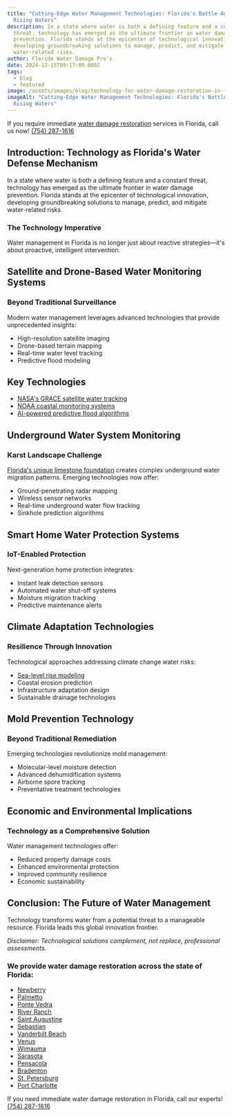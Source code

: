```yaml
---
title: "Cutting-Edge Water Management Technologies: Florida's Battle Against
  Rising Waters"
description: In a state where water is both a defining feature and a constant
  threat, technology has emerged as the ultimate frontier in water damage
  prevention. Florida stands at the epicenter of technological innovation,
  developing groundbreaking solutions to manage, predict, and mitigate
  water-related risks.
author: Florida Water Damage Pro's
date: 2024-12-15T09:17:00.000Z
tags:
  - blog
  - featured
image: /assets/images/blog/technology-for-water-damage-restoration-in-florida.webp
imageAlt: "Cutting-Edge Water Management Technologies: Florida's Battle Against
  Rising Waters"
---
```

If you require immediate [water damage restoration](/) services in Florida, call us now! [(754) 287-1616](tel:7542871616)

## Introduction: Technology as Florida's Water Defense Mechanism

In a state where water is both a defining feature and a constant threat, technology has emerged as the ultimate frontier in water damage prevention. Florida stands at the epicenter of technological innovation, developing groundbreaking solutions to manage, predict, and mitigate water-related risks.

### The Technology Imperative

Water management in Florida is no longer just about reactive strategies—it's about proactive, intelligent intervention.

## Satellite and Drone-Based Water Monitoring Systems

### Beyond Traditional Surveillance

Modern water management leverages advanced technologies that provide unprecedented insights:

* High-resolution satellite imaging
* Drone-based terrain mapping
* Real-time water level tracking
* Predictive flood modeling

## Key Technologies

* [NASA's GRACE satellite water tracking](https://gracefo.jpl.nasa.gov/resources/72/tracking-water-from-space/)
* [NOAA coastal monitoring systems](https://oceanservice.noaa.gov/observations/monitoring/)
* [AI-powered predictive flood algorithms](https://www.frontiersin.org/journals/water/articles/10.3389/frwa.2023.1291305/full)

## Underground Water System Monitoring

### Karst Landscape Challenge

[Florida's unique limestone foundation](https://floridadep.gov/fgs/geologic-topics/content/floridas-geologic-history-and-formations#:~:text=Florida%20has%20unique%20origins.,feet%20of%20limestone%20beneath%20it!) creates complex underground water migration patterns. Emerging technologies now offer:

* Ground-penetrating radar mapping
* Wireless sensor networks
* Real-time underground water flow tracking
* Sinkhole prediction algorithms

## Smart Home Water Protection Systems

### IoT-Enabled Protection

Next-generation home protection integrates:

* Instant leak detection sensors
* Automated water shut-off systems
* Moisture migration tracking
* Predictive maintenance alerts

## Climate Adaptation Technologies

### Resilience Through Innovation

Technological approaches addressing climate change water risks:

* [Sea-level rise modeling](https://climatecenter.fsu.edu/topics/sea-level-rise)
* Coastal erosion prediction
* Infrastructure adaptation design
* Sustainable drainage technologies

## Mold Prevention Technology

### Beyond Traditional Remediation

Emerging technologies revolutionize mold management:

* Molecular-level moisture detection
* Advanced dehumidification systems
* Airborne spore tracking
* Preventative treatment technologies

## Economic and Environmental Implications

### Technology as a Comprehensive Solution

Water management technologies offer:

* Reduced property damage costs
* Enhanced environmental protection
* Improved community resilience
* Economic sustainability

## Conclusion: The Future of Water Management

Technology transforms water from a potential threat to a manageable resource. Florida leads this global innovation frontier.

*Disclaimer: Technological solutions complement, not replace, professional assessments.*

### We provide water damage restoration across the state of Florida:

* [Newberry](/newberry)
* [Palmetto](/palmetto)
* [Ponte Vedra](/ponte-vedra)
* [River Ranch](/river-ranch)
* [Saint Augustine](/saint-augustine)
* [Sebastian](/sebastian)
* [Vanderbilt Beach](/vanderbilt-beach)
* [Venus](/venus)
* [Wimauma](/wimauma)
* [Sarasota](/sarasota)
* [Pensacola](/pensacola)
* [Bradenton](/bradenton)
* [St. Petersburg](/st.-petersburg)
* [Port Charlotte](/port-charlotte)

If you need immediate water damage restoration in Florida, call our experts!\
[(754) 287-1616](tel:7542871616)
